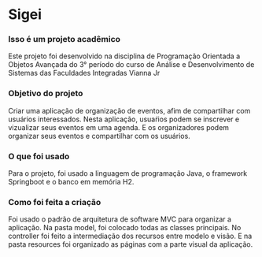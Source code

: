 # Sigei

### Isso é um projeto acadêmico
Este projeto foi desenvolvido na disciplina de Programação Orientada a Objetos Avançada do 3° período do curso de Análise e Desenvolvimento de Sistemas das Faculdades Integradas Vianna Jr

### Objetivo do projeto
Criar uma aplicação de organização de eventos, afim de compartilhar com usuários interessados. Nesta aplicação, usuaŕios podem se inscrever e vizualizar seus eventos em uma agenda. E os organizadores podem organizar seus eventos e compartilhar com os usuários.

### O que foi usado
Para o projeto, foi usado a linguagem de programação Java, o framework Springboot e o banco em memória H2.

### Como foi feita a criação
Foi usado o padrão de arquitetura de software MVC para organizar a aplicação. Na pasta model, foi colocado todas as classes principais. No controller foi feito a intermediação dos recursos entre modelo e visão. E na pasta resources foi organizado as páginas com a parte visual da aplicação.